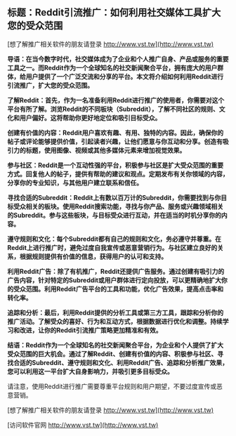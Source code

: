 ## **标题：Reddit引流推广：如何利用社交媒体工具扩大您的受众范围**

[想了解推广相关软件的朋友请登录 http://www.vst.tw](http://www.vst.tw)

**导语：在当今数字时代，社交媒体成为了企业和个人推广自身、产品或服务的重要工具之一。而Reddit作为一个全球知名的社交新闻聚合平台，拥有庞大的用户群体，给用户提供了一个广泛交流和分享的平台。本文将介绍如何利用Reddit进行引流推广，扩大您的受众范围。**

**了解Reddit：首先，作为一名准备利用Reddit进行推广的使用者，你需要对这个平台有所了解。浏览Reddit的不同板块（Subreddit），了解不同社区的规则、文化和用户偏好。这将帮助你更好地定位和吸引目标受众。**

**创建有价值的内容：Reddit用户喜欢有趣、有用、独特的内容。因此，确保你的帖子或评论能够提供价值，引起读者兴趣，让他们愿意与你互动和分享。创造有吸引力的标题，使用图像、视频或其他多媒体元素来增加视觉效果。**

**参与社区：Reddit是一个互动性强的平台，积极参与社区是扩大受众范围的重要方式。回复他人的帖子，提供有帮助的建议和观点。定期发布有关你领域的内容，分享你的专业知识，与其他用户建立联系和信任。**

**寻找合适的Subreddit：Reddit上有数以百万计的Subreddit，你需要找到与你目标受众相关的板块。使用Reddit搜索功能，寻找与你产品、服务或兴趣领域相关的Subreddit。参与这些板块，与目标受众进行互动，并在适当的时机分享你的内容。**

**遵守规则和文化：每个Subreddit都有自己的规则和文化，务必遵守并尊重。在Reddit上进行推广时，避免过度自我宣传或恶意营销行为。与社区建立良好的关系，根据规则提供有价值的信息，获得用户的认可和支持。**

**利用Reddit广告：除了有机推广，Reddit还提供广告服务。通过创建有吸引力的广告内容，针对特定的Subreddit或用户群体进行定向投放，可以更精确地扩大你的受众范围。利用Reddit广告平台的工具和功能，优化广告效果，提高点击率和转化率。**

**追踪和分析：最后，利用Reddit提供的分析工具或第三方工具，跟踪和分析你的推广活动。了解受众的喜好、行为和互动方式，根据数据进行优化和调整。持续学习和改进，让你的Reddit引流推广策略更加精准和有效。**

**结语：Reddit作为一个全球知名的社交新闻聚合平台，为企业和个人提供了扩大受众范围的巨大机会。通过了解Reddit、创建有价值的内容、积极参与社区、寻找合适的Subreddit、遵守规则和文化、利用Reddit广告、追踪和分析推广效果，您可以利用这一平台扩大自身影响力，并吸引更多目标受众。**

请注意，使用Reddit进行推广需要尊重平台规则和用户期望，不要过度宣传或恶意营销。

[想了解推广相关软件的朋友请登录 http://www.vst.tw](http://www.vst.tw)


[访问软件官网 http://www.vst.tw](http://www.vst.tw)
